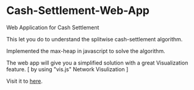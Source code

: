 # Cash-Settlement-Web-App
Web Application for Cash Settlement

This let you do to understand the splitwise cash-settlement algorithm. 

Implemented the max-heap in javascript to solve the algorithm.

The web app will give you a simplified solution with a great Visualization feature.
[ by using "vis.js" Network Visulization ]

Visit it to [here](http://19am.byethost14.com/cashsettlement/).
